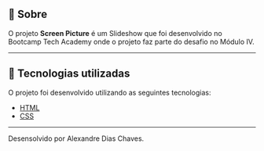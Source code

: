 ## 🎯 Sobre

O projeto **Screen Picture** é um Slideshow que foi desenvolvido no Bootcamp Tech Academy onde o projeto faz parte do desafio no Módulo IV.

---

## 🚀 Tecnologias utilizadas

O projeto foi desenvolvido utilizando as seguintes tecnologias:

- [HTML](https://www.w3schools.com/html/)
- [CSS](https://www.w3schools.com/css/default.asp)

---

Desensolvido por Alexandre Dias Chaves.